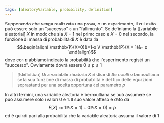 ```yaml
---
tags: [aleatoryVariable, probability, definition]
---
```

Supponendo che venga realizzata una prova, o un esperimento, il cui esito può essere solo un "successo" o un "fallimento". Se definiamo la [[variabile aleatoria]] $X$ in modo che sia $X=1$ nel primo caso e $X = 0$ nel secondo, la funzione di massa di probabilità di $X$ è data da $$\begin{align}
\mathbb{P}(X=0)&=1-p \\
\mathbb{P}(X = 1)&= p
\end{align}$$
dove con $p$ abbiamo indicato la probabilità che l'esperimento registri un "successo". Ovviamente dovrà essere $0 \leq p \leq 1$

>[!definition]
> Una variabile aleatoria $X$ si dice di *Bernoulli* o bernoulliana se la sua funzione di massa di probabilità è del tipo delle equazioni soprastanti per una scelta opportuna del parametro $p$

In altri termini, una variabile aleatoria è bernoulliana se può assumere se può assumere solo i valori $0$ e $1$. Il suo valore atteso è dato da $$E[X]:= 1 \mathbb{P}(X = 1)+ 0 \mathbb{P}(X = 0)= p$$ ed è quindi pari alla probabilità che la variabile aleatoria assuma il valore di $1$